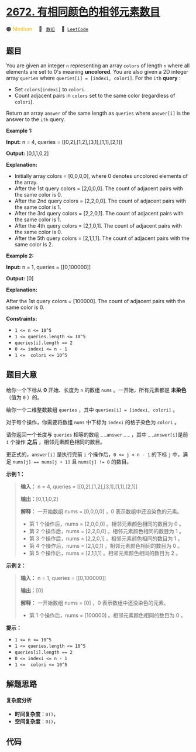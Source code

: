 # [2672. 有相同颜色的相邻元素数目](https://leetcode.com/problems/number-of-adjacent-elements-with-the-same-color)

🟠 <font color=#ffb800>Medium</font>&emsp; 🔖&ensp; [`数组`](/outline/tag/array.md)&emsp; 🔗&ensp;[`LeetCode`](https://leetcode.com/problems/number-of-adjacent-elements-with-the-same-color)

## 题目

You are given an integer `n` representing an array `colors` of length `n`
where all elements are set to 0's meaning **uncolored**. You are also given a
2D integer array `queries` where `queries[i] = [indexi, colori]`. For the
`ith` **query** :

  * Set `colors[indexi]` to `colori`.
  * Count adjacent pairs in `colors` set to the same color (regardless of `colori`).

Return an array `answer` of the same length as `queries` where `answer[i]` is
the answer to the `ith` query.



**Example 1:**

**Input:** n = 4, queries = [[0,2],[1,2],[3,1],[1,1],[2,1]]

**Output:** [0,1,1,0,2]

**Explanation:**

  * Initially array colors = [0,0,0,0], where 0 denotes uncolored elements of the array.
  * After the 1st query colors = [2,0,0,0]. The count of adjacent pairs with the same color is 0.
  * After the 2nd query colors = [2,2,0,0]. The count of adjacent pairs with the same color is 1.
  * After the 3rd query colors = [2,2,0,1]. The count of adjacent pairs with the same color is 1.
  * After the 4th query colors = [2,1,0,1]. The count of adjacent pairs with the same color is 0.
  * After the 5th query colors = [2,1,1,1]. The count of adjacent pairs with the same color is 2.

**Example 2:**

**Input:** n = 1, queries = [[0,100000]]

**Output:** [0]

**Explanation:**

After the 1st query colors = [100000]. The count of adjacent pairs with the
same color is 0.



**Constraints:**

  * `1 <= n <= 10^5`
  * `1 <= queries.length <= 10^5`
  * `queries[i].length == 2`
  * `0 <= indexi <= n - 1`
  * `1 <=  colori <= 10^5`


## 题目大意

给你一个下标从 **0**  开始、长度为 `n` 的数组 `nums` 。一开始，所有元素都是 **未染色**  （值为 `0` ）的。

给你一个二维整数数组 `queries` ，其中 `queries[i] = [indexi, colori]` 。

对于每个操作，你需要将数组 `nums` 中下标为 `indexi` 的格子染色为 `colori` 。

请你返回一个长度与 `queries` 相等的数组 _ _`answer` _ _ ，其中 _ _`answer[i]`是前 `i` 个操作 **之后**
，相邻元素颜色相同的数目。

更正式的，`answer[i]` 是执行完前 `i` 个操作后，`0 <= j < n - 1` 的下标 `j` 中，满足 `nums[j] ==
nums[j + 1]` 且 `nums[j] != 0` 的数目。



**示例 1：**

> 
> 
> 
> 
> 
> **输入：** n = 4, queries = [[0,2],[1,2],[3,1],[1,1],[2,1]]
> 
> **输出：**[0,1,1,0,2]
> 
> **解释：** 一开始数组 nums = [0,0,0,0] ，0 表示数组中还没染色的元素。
> - 第 1 个操作后，nums = [2,0,0,0] 。相邻元素颜色相同的数目为 0 。
> - 第 2 个操作后，nums = [2,2,0,0] 。相邻元素颜色相同的数目为 1 。
> - 第 3 个操作后，nums = [2,2,0,1] 。相邻元素颜色相同的数目为 1 。
> - 第 4 个操作后，nums = [2,1,0,1] 。相邻元素颜色相同的数目为 0 。
> - 第 5 个操作后，nums = [2,1,1,1] 。相邻元素颜色相同的数目为 2 。
> 
> 

**示例 2：**

> 
> 
> 
> 
> 
> **输入：** n = 1, queries = [[0,100000]]
> 
> **输出：**[0]
> 
> **解释：** 一开始数组 nums = [0] ，0 表示数组中还没染色的元素。
> - 第 1 个操作后，nums = [100000] 。相邻元素颜色相同的数目为 0 。
> 
> 



**提示：**

  * `1 <= n <= 10^5`
  * `1 <= queries.length <= 10^5`
  * `queries[i].length == 2`
  * `0 <= indexi <= n - 1`
  * `1 <=  colori <= 10^5`


## 解题思路

#### 复杂度分析

- **时间复杂度**：`O()`，
- **空间复杂度**：`O()`，

## 代码

```javascript

```